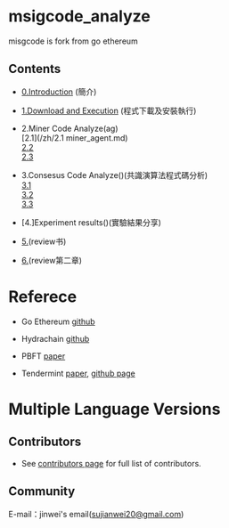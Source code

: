 # msigcode_analyze
misgcode is fork from go ethereum 


## Contents

 - [0.Introduction](/zh/Introduction.md) (簡介)
 - [1.Download and Execution](/zh/Dowload_and_Execution.md) (程式下載及安裝執行)
 
 - 2.Miner Code Analyze(ag)<br>
     [2.1](/zh/2.1 miner_agent.md)<br>
     [2.2](2.2)<br>
     [2.3](2.3)<br>
     
 - 3.Consesus Code Analyze()(共識演算法程式碼分析)<br>
     [3.1](3.1)<br>
     [3.2](3.2)<br>
     [3.3](3.3)<br>
     
 - [4.]Experiment results()(實驗結果分享)
 
 - [5.](https://github.com/polaris1119)(review书)
 - [6.](https://github.com/qyuhen)(review第二章)






# Referece

- Go Ethereum [github](https://github.com/ethereum/go-ethereum) 

- Hydrachain [github](https://github.com/HydraChain/hydrachain)

- PBFT [paper](https://www.usenix.org/legacy/publications/library/proceedings/osdi99/full_papers/castro/castro.ps)

- Tendermint [paper](https://cdn.relayto.com/media/files/LPgoWO18TCeMIggJVakt_tendermint.pdf),
   [github page](https://github.com/tendermint/tendermint)


# Multiple Language Versions


## Contributors

- See [contributors page](contributors.md) for full list of contributors.

## Community

E-mail：jinwei's email(sujianwei20@gmail.com)
